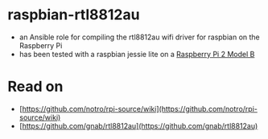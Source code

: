 # raspbian-rtl8812au

* an Ansible role for compiling the rtl8812au wifi driver for raspbian on the Raspberry Pi
* has been tested with a raspbian jessie lite on a [Raspberry Pi 2 Model B](https://www.raspberrypi.org/products/raspberry-pi-2-model-b/)

# Read on

* [https://github.com/notro/rpi-source/wiki](https://github.com/notro/rpi-source/wiki)
* [https://github.com/gnab/rtl8812au](https://github.com/gnab/rtl8812au)